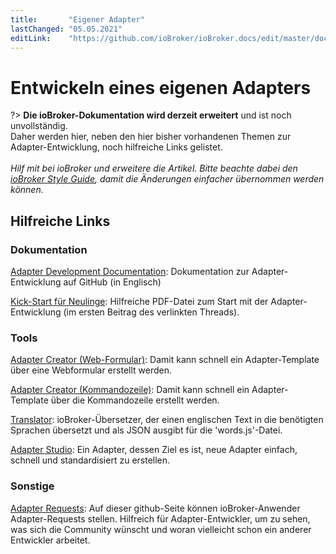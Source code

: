 ```yaml
---
title:       "Eigener Adapter"
lastChanged: "05.05.2021"
editLink:    "https://github.com/ioBroker/ioBroker.docs/edit/master/docs/dev/adapterdev.md"
---
```



# Entwickeln eines eigenen Adapters

?> **Die ioBroker-Dokumentation wird derzeit erweitert** und ist noch unvollständig.
   <br>Daher werden hier, neben den hier bisher vorhandenen Themen zur Adapter-Entwicklung, noch hilfreiche Links gelistet.
   <br><br>
   *Hilf mit bei ioBroker und erweitere die Artikel.*
   *Bitte beachte dabei den [ioBroker Style Guide](https://www.iobroker.net/#de/documentation/community/styleguidedoc.md),
   damit die Änderungen einfacher übernommen werden können.*




## Hilfreiche Links

### Dokumentation
[Adapter Development Documentation](https://github.com/ioBroker/ioBroker.docs/blob/master/docs/en/dev/adapterdev.md): Dokumentation zur Adapter-Entwicklung auf GitHub (in Englisch)

[Kick-Start für Neulinge](https://forum.iobroker.net/topic/12663/adapter-entwicklung-kick-start-f%C3%BCr-neulinge): Hilfreiche PDF-Datei zum Start mit der Adapter-Entwicklung (im ersten Beitrag des verlinkten Threads).

### Tools

[Adapter Creator (Web-Formular)](https://adapter-creator.iobroker.in/): Damit kann schnell ein Adapter-Template über eine Webformular erstellt werden.

[Adapter Creator (Kommandozeile)](https://forum.iobroker.net/topic/17200/aufruf-iobroker-adapter-creator-testen): Damit kann schnell ein Adapter-Template über die Kommandozeile erstellt werden.

[Translator](https://translator.iobroker.in/): ioBroker-Übersetzer, der einen englischen Text in die benötigten Sprachen übersetzt und als JSON ausgibt für die 'words.js'-Datei.

[Adapter Studio](https://github.com/Jey-Cee/ioBroker.adapter-studio): Ein Adapter, dessen Ziel es ist,
neue Adapter einfach, schnell und standardisiert zu erstellen.

### Sonstige

[Adapter Requests](https://github.com/ioBroker/AdapterRequests/issues?page=1&q=is%3Aissue+is%3Aopen): Auf dieser github-Seite können ioBroker-Anwender Adapter-Requests stellen. Hilfreich für Adapter-Entwickler, um zu sehen, was sich die Community wünscht und woran vielleicht schon ein anderer Entwickler arbeitet.
